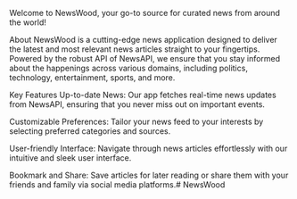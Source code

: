 Welcome to NewsWood, your go-to source for curated news from around the world!

About NewsWood is a cutting-edge news application designed to deliver the latest and most relevant news articles straight to your fingertips. Powered by the robust API of NewsAPI, we ensure that you stay informed about the happenings across various domains, including politics, technology, entertainment, sports, and more.

Key Features Up-to-date News: Our app fetches real-time news updates from NewsAPI, ensuring that you never miss out on important events.

Customizable Preferences: Tailor your news feed to your interests by selecting preferred categories and sources.

User-friendly Interface: Navigate through news articles effortlessly with our intuitive and sleek user interface.

Bookmark and Share: Save articles for later reading or share them with your friends and family via social media platforms.#   N e w s W o o d  
 